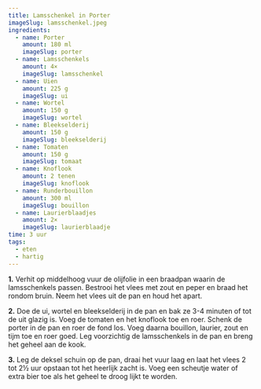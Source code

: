 ```yaml
---
title: Lamsschenkel in Porter
imageSlug: lamsschenkel.jpeg
ingredients:
  - name: Porter
    amount: 180 ml
    imageSlug: porter
  - name: Lamsschenkels
    amount: 4×
    imageSlug: lamsschenkel
  - name: Uien
    amount: 225 g
    imageSlug: ui
  - name: Wortel
    amount: 150 g
    imageSlug: wortel
  - name: Bleekselderij
    amount: 150 g
    imageSlug: bleekselderij
  - name: Tomaten
    amount: 150 g
    imageSlug: tomaat
  - name: Knoflook
    amount: 2 tenen
    imageSlug: knoflook
  - name: Runderbouillon
    amount: 300 ml
    imageSlug: bouillon
  - name: Laurierblaadjes
    amount: 2×
    imageSlug: laurierblaadje
time: 3 uur
tags:
  - eten
  - hartig
---
```


**1.** Verhit op middelhoog vuur de olijfolie in een braadpan waarin de lamsschenkels passen. Bestrooi het vlees met zout en peper en braad het rondom bruin. Neem het vlees uit de pan en houd het apart.

**2.** Doe de ui, wortel en bleekselderij in de pan en bak ze 3-4 minuten of tot de uit glazig is. Voeg de tomaten en het knoflook toe en roer. Schenk de porter in de pan en roer de fond los. Voeg daarna bouillon, laurier, zout en tijm toe en roer goed. Leg voorzichtig de lamsschenkels in de pan en breng het geheel aan de kook.

**3.** Leg de deksel schuin op de pan, draai het vuur laag en laat het vlees 2 tot 2½ uur opstaan tot het heerlijk zacht is. Voeg een scheutje water of extra bier toe als het geheel te droog lijkt te worden.
